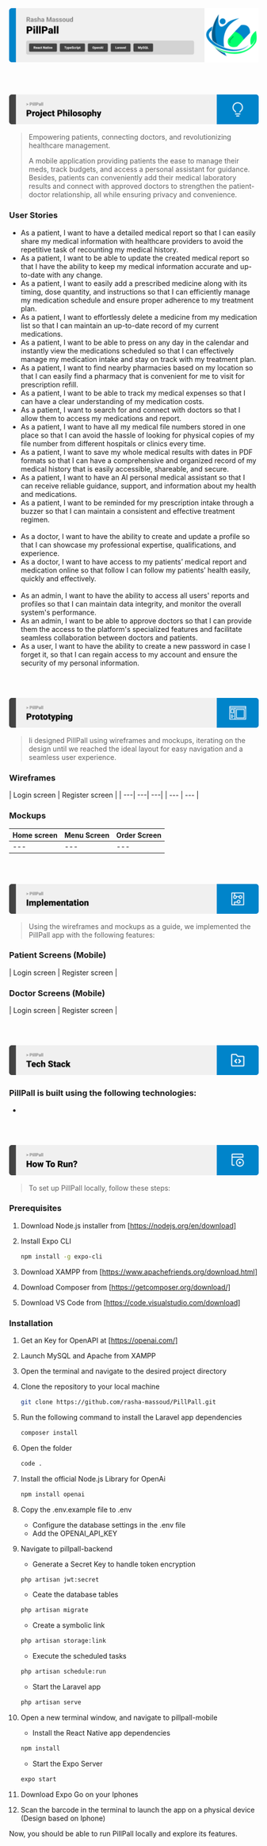 <img src="./readme/title1.svg"/>

<br><br>

<!-- project philosophy -->
<img src="./readme/title2.svg"/>

> Empowering patients, connecting doctors, and revolutionizing healthcare management.
>
>A mobile application providing patients the ease to manage their meds, track budgets, and access a personal assistant for guidance. Besides, patients can conveniently add their medical laboratory results and connect with approved doctors to strengthen the patient-doctor relationship, all while ensuring privacy and convenience.

### User Stories
- As a patient, I want to have a detailed medical report so that I can easily share my medical information with healthcare providers to avoid the repetitive task of recounting my medical history.
- As a patient, I want to be able to update the created medical report so that I have the ability to keep my medical information accurate and up-to-date with any change.
- As a patient, I want to easily add a prescribed medicine along with its timing, dose quantity, and instructions so that I can efficiently manage my medication schedule and ensure proper adherence to my treatment plan.
- As a patient, I want to effortlessly delete a medicine from my medication list so that I can maintain an up-to-date record of my current medications.
- As a patient, I want to be able to press on any day in the calendar and instantly view the medications scheduled so that I can effectively manage my medication intake and stay on track with my treatment plan.
- As a patient, I want to find nearby pharmacies based on my location so that I can easily find a pharmacy that is convenient for me to visit for prescription refill.
- As a patient, I want to be able to track my medical expenses so that I can have a clear understanding of my medication costs.
- As a patient, I want to search for and connect with doctors so that I allow them to access my medications and report.
- As a patient, I want to have all my medical file numbers stored in one place so that I can avoid the hassle of looking for physical copies of my file number from different hospitals or clinics every time.
- As a patient, I want to save my whole medical results with dates in PDF formats so that I can have a comprehensive and organized record of my medical history that is easily accessible, shareable, and secure.
- As a patient, I want to have an AI personal medical assistant so that I can receive reliable guidance, support, and information about my health and medications.
- As a patient, I want to be reminded for my prescription intake through a buzzer so that I can maintain a consistent and effective treatment regimen.
<br><br>
- As a doctor, I want to have the ability to create and update a profile so that I can showcase my professional expertise, qualifications, and experience.
- As a doctor, I want to have access to my patients’ medical report and medication online so that follow I can follow my patients’ health easily, quickly and effectively.
<br><br>
- As an admin, I want to have the ability to access all users' reports and profiles so that I can maintain data integrity, and monitor the overall system's performance.
- As an admin, I want to be able to approve doctors so that I can provide them the access to the platform's specialized features and facilitate seamless collaboration between doctors and patients. 
- As a user, I want to have the ability to create a new password in case I forget it, so that I can regain access to my account and ensure the security of my personal information.

<br><br>

<!-- Prototyping -->
<img src="./readme/title3.svg"/>

> Ii designed PillPall using wireframes and mockups, iterating on the design until we reached the ideal layout for easy navigation and a seamless user experience.

### Wireframes
| Login screen  | Register screen |
| ---| ---| ---|
| --- | --- |

### Mockups
| Home screen  | Menu Screen | Order Screen |
| ---| ---| ---|
| ---| ---| ---|

<br><br>

<!-- Implementation -->
<img src="./readme/title4.svg"/>

> Using the wireframes and mockups as a guide, we implemented the PillPall app with the following features:

### Patient Screens (Mobile)
| Login screen  | Register screen | 


### Doctor Screens (Mobile)
| Login screen  | Register screen |

<br><br>

<!-- Tech stack -->
<img src="./readme/title5.svg"/>

###  PillPall is built using the following technologies:

- 

<br><br>

<!-- How to run -->
<img src="./readme/title6.svg"/>

> To set up PillPall locally, follow these steps:

### Prerequisites

1. Download Node.js installer from [https://nodejs.org/en/download]

2. Install Expo CLI 
    ```sh
    npm install -g expo-cli
    ```
    
3. Download XAMPP from [https://www.apachefriends.org/download.html]

4. Download Composer from [https://getcomposer.org/download/]

5. Download VS Code from [https://code.visualstudio.com/download]


### Installation

1. Get an Key for OpenAPI at [https://openai.com/] 

2. Launch MySQL and Apache from XAMPP

3. Open the terminal and navigate to the desired project directory

4. Clone the repository to your local machine
    ```sh
    git clone https://github.com/rasha-massoud/PillPall.git
    ```

5. Run the following command to install the Laravel app dependencies
    ```sh
    composer install
    ```

6. Open the folder
    ```sh
    code .
    ```

8. Install the official Node.js Library for OpenAi
    ```sh
    npm install openai
    ```

7. Copy the .env.example file to .env
    * Configure the database settings in the .env file
    * Add the OPENAI_API_KEY

8. Navigate to pillpall-backend 
    * Generate a Secret Key to handle token encryption
    ```sh
    php artisan jwt:secret
    ```

    * Ceate the database tables
    ```sh
    php artisan migrate
    ```

    * Create a symbolic link 
    ```sh
    php artisan storage:link
    ```

     * Execute the scheduled tasks
    ```sh
    php artisan schedule:run
    ```

    * Start the Laravel app
    ```sh
    php artisan serve
    ```

9. Open a new terminal window, and navigate to pillpall-mobile
    * Install the React Native app dependencies
    ```sh
    npm install
    ```

    * Start the Expo Server
    ```sh
    expo start
    ```
10. Download Expo Go on your Iphones

11. Scan the barcode in the terminal to launch the app on a physical device (Design based on Iphone) 

Now, you should be able to run PillPall locally and explore its features.